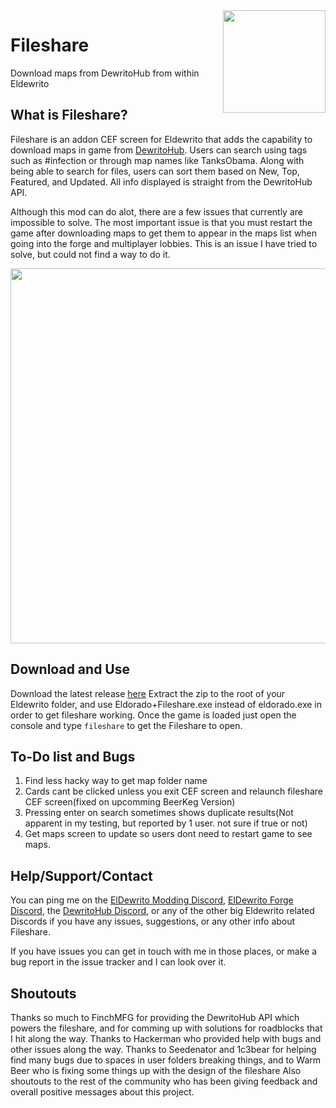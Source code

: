 

<img src="http://i.imgur.com/zTLu7Y5.png"  height="164" align="right"/>

# Fileshare
Download maps from DewritoHub from within Eldewrito

## What is Fileshare?
Fileshare is an addon CEF screen for Eldewrito that adds the capability to download maps in game from [DewritoHub](https://dewritohub.com). Users can search using tags such as #infection or through map names like TanksObama. Along with being able to search for files, users can sort them based on New, Top, Featured, and Updated. All info displayed is straight from the DewritoHub API.

Although this mod can do alot, there are a few issues that currently are impossible to solve. The most important issue is that you must restart the game after downloading maps to get them to appear in the maps list when going into the forge and multiplayer lobbies. This is an issue I have tried to solve, but could not find a way to do it.




<img src="http://i.imgur.com/mnsNCTg.jpg"  height="600" align="center"/>

## Download and Use
 Download the latest release [here](https://github.com/cvaughn55/fileshare/releases)
 Extract the zip to the root of your Eldewrito folder, and use Eldorado+Fileshare.exe instead of eldorado.exe in order to get fileshare working. Once the game is loaded just open the console and type `fileshare` to get the Fileshare to open.

## To-Do list and Bugs
1.  Find less hacky way to get map folder name
2.  Cards cant be clicked unless you exit CEF screen and relaunch fileshare CEF screen(fixed on upcomming BeerKeg Version)
3.  Pressing enter on search sometimes shows duplicate results(Not apparent in my testing, but reported by 1 user. not sure if true or not)
4.  Get maps screen to update so users dont need to restart game to see maps. 



## Help/Support/Contact
You can ping me on the [ElDewrito Modding Discord](https://discord.gg/4dEPhDD), [ElDewrito Forge Discord](https://discord.gg/PnRePfv), the [DewritoHub Discord](https://discord.gg/gtqM3s5), or any of the other big Eldewrito related Discords if you have any issues, suggestions, or any other info about Fileshare.


If you have issues you can get in touch with me in those places, or make a bug report in the issue tracker and I can look over it.

## Shoutouts
Thanks so much to FinchMFG for providing the DewritoHub API which powers the fileshare, and for comming up with solutions for roadblocks that I hit along the way. Thanks to Hackerman who provided help with bugs and other issues along the way. Thanks to Seedenator and 1c3bear for helping find many bugs due to spaces in user folders breaking things, and to Warm Beer who is fixing some things up with the design of the fileshare Also shoutouts to the rest of the community who has been giving feedback and overall positive messages about this project. 

